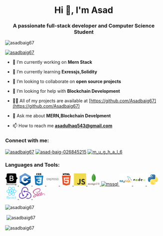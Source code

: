<h1 align="center">Hi 👋, I'm Asad</h1>
<h3 align="center">A passionate full-stack developer and Computer Science Student</h3>

<p align="left"> <img src="https://komarev.com/ghpvc/?username=asadbaig67&label=Profile%20views&color=0e75b6&style=flat" alt="asadbaig67" /> </p>

<p align="left"> <a href="https://twitter.com/asadbaig67" target="blank"><img src="https://img.shields.io/twitter/follow/asadbaig67?logo=twitter&style=for-the-badge" alt="asadbaig67" /></a> </p>

- 🔭 I’m currently working on **Mern Stack**

- 🌱 I’m currently learning **Exressjs,Solidity**

- 👯 I’m looking to collaborate on **open source projects**

- 🤝 I’m looking for help with **Blockchain Development**

- 👨‍💻 All of my projects are available at [https://github.com/Asadbaig67](https://github.com/Asadbaig67)

- 💬 Ask me about **MERN,Blockchain Develpment**

- 📫 How to reach me **asadulhaq543@gmail.com**

<h3 align="left">Connect with me:</h3>
<p align="left">
<a href="https://twitter.com/Asadbaig67" target="blank"><img align="center" src="https://raw.githubusercontent.com/rahuldkjain/github-profile-readme-generator/master/src/images/icons/Social/twitter.svg" alt="asadbaig67" height="30" width="40" /></a>
<a href="https://linkedin.com/in/asadulhaq67" target="blank"><img align="center" src="https://raw.githubusercontent.com/rahuldkjain/github-profile-readme-generator/master/src/images/icons/Social/linked-in-alt.svg" alt="asad-baig-026845215" height="30" width="40" /></a>
<a href="https://instagram.com/m_u_g_h_a_l_6" target="blank"><img align="center" src="https://raw.githubusercontent.com/rahuldkjain/github-profile-readme-generator/master/src/images/icons/Social/instagram.svg" alt="m_u_g_h_a_l_6" height="30" width="40" /></a>
</p>

<h3 align="left">Languages and Tools:</h3>
<p align="left"> <a href="https://getbootstrap.com" target="_blank" rel="noreferrer"> <img src="https://raw.githubusercontent.com/devicons/devicon/master/icons/bootstrap/bootstrap-plain-wordmark.svg" alt="bootstrap" width="40" height="40"/> </a> <a href="https://www.w3schools.com/cpp/" target="_blank" rel="noreferrer"> <img src="https://raw.githubusercontent.com/devicons/devicon/master/icons/cplusplus/cplusplus-original.svg" alt="cplusplus" width="40" height="40"/> </a> <a href="https://www.w3schools.com/css/" target="_blank" rel="noreferrer"> <img src="https://raw.githubusercontent.com/devicons/devicon/master/icons/css3/css3-original-wordmark.svg" alt="css3" width="40" height="40"/> </a> <a href="https://expressjs.com" target="_blank" rel="noreferrer"> <img src="https://raw.githubusercontent.com/devicons/devicon/master/icons/express/express-original-wordmark.svg" alt="express" width="40" height="40"/> </a> <a href="https://www.w3.org/html/" target="_blank" rel="noreferrer"> <img src="https://raw.githubusercontent.com/devicons/devicon/master/icons/html5/html5-original-wordmark.svg" alt="html5" width="40" height="40"/> </a> <a href="https://developer.mozilla.org/en-US/docs/Web/JavaScript" target="_blank" rel="noreferrer"> <img src="https://raw.githubusercontent.com/devicons/devicon/master/icons/javascript/javascript-original.svg" alt="javascript" width="40" height="40"/> </a> <a href="https://www.mongodb.com/" target="_blank" rel="noreferrer"> <img src="https://raw.githubusercontent.com/devicons/devicon/master/icons/mongodb/mongodb-original-wordmark.svg" alt="mongodb" width="40" height="40"/> </a> <a href="https://www.microsoft.com/en-us/sql-server" target="_blank" rel="noreferrer"> <img src="https://www.svgrepo.com/show/303229/microsoft-sql-server-logo.svg" alt="mssql" width="40" height="40"/> </a> <a href="https://www.mysql.com/" target="_blank" rel="noreferrer"> <img src="https://raw.githubusercontent.com/devicons/devicon/master/icons/mysql/mysql-original-wordmark.svg" alt="mysql" width="40" height="40"/> </a> <a href="https://nodejs.org" target="_blank" rel="noreferrer"> <img src="https://raw.githubusercontent.com/devicons/devicon/master/icons/nodejs/nodejs-original-wordmark.svg" alt="nodejs" width="40" height="40"/> </a> <a href="https://www.python.org" target="_blank" rel="noreferrer"> <img src="https://raw.githubusercontent.com/devicons/devicon/master/icons/python/python-original.svg" alt="python" width="40" height="40"/> </a> <a href="https://reactjs.org/" target="_blank" rel="noreferrer"> <img src="https://raw.githubusercontent.com/devicons/devicon/master/icons/react/react-original-wordmark.svg" alt="react" width="40" height="40"/> </a> <a href="https://redux.js.org" target="_blank" rel="noreferrer"> <img src="https://raw.githubusercontent.com/devicons/devicon/master/icons/redux/redux-original.svg" alt="redux" width="40" height="40"/> </a> <a href="https://sass-lang.com" target="_blank" rel="noreferrer"> <img src="https://raw.githubusercontent.com/devicons/devicon/master/icons/sass/sass-original.svg" alt="sass" width="40" height="40"/> </a> </p>

<p><img align="center" color="black" src="https://github-readme-stats.vercel.app/api/top-langs?username=asadbaig67&show_icons=true&locale=en&layout=compact" alt="asadbaig67" /></p>

<p>&nbsp;<img align="center" src="https://github-readme-stats.vercel.app/api?username=asadbaig67&show_icons=true&locale=en" alt="asadbaig67" /></p>

<p><img align="center" src="https://github-readme-streak-stats.herokuapp.com/?user=asadbaig67&" alt="asadbaig67" /></p>
